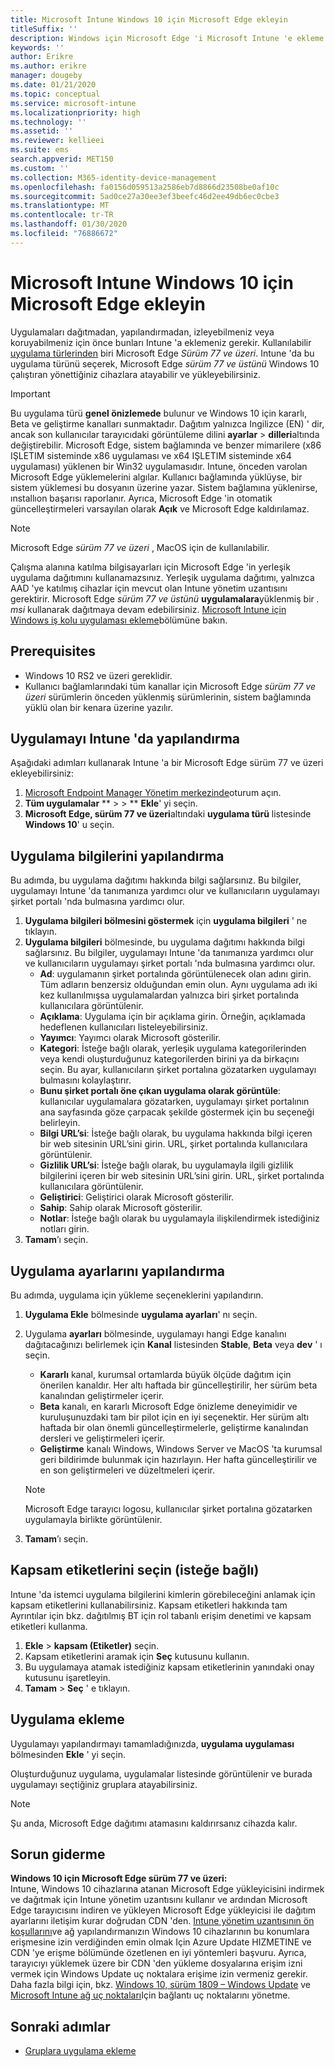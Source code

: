```yaml
---
title: Microsoft Intune Windows 10 için Microsoft Edge ekleyin
titleSuffix: ''
description: Windows için Microsoft Edge 'i Microsoft Intune 'e ekleme hakkında bilgi edinin.
keywords: ''
author: Erikre
ms.author: erikre
manager: dougeby
ms.date: 01/21/2020
ms.topic: conceptual
ms.service: microsoft-intune
ms.localizationpriority: high
ms.technology: ''
ms.assetid: ''
ms.reviewer: kellieei
ms.suite: ems
search.appverid: MET150
ms.custom: ''
ms.collection: M365-identity-device-management
ms.openlocfilehash: fa0156d059513a2586eb7d8866d23508be0af10c
ms.sourcegitcommit: 5ad0ce27a30ee3ef3beefc46d2ee49db6ec0cbe3
ms.translationtype: MT
ms.contentlocale: tr-TR
ms.lasthandoff: 01/30/2020
ms.locfileid: "76886672"
---
```

# <a name="add-microsoft-edge-for-windows-10-to-microsoft-intune"></a>Microsoft Intune Windows 10 için Microsoft Edge ekleyin

Uygulamaları dağıtmadan, yapılandırmadan, izleyebilmeniz veya koruyabilmeniz için önce bunları Intune 'a eklemeniz gerekir. Kullanılabilir [uygulama türlerinden](~/apps/apps-add.md#app-types-in-microsoft-intune) biri Microsoft Edge *Sürüm 77 ve üzeri*. Intune 'da bu uygulama türünü seçerek, Microsoft Edge *sürüm 77 ve üstünü* Windows 10 çalıştıran yönettiğiniz cihazlara atayabilir ve yükleyebilirsiniz.

> [!IMPORTANT]
> Bu uygulama türü **genel önizlemede** bulunur ve Windows 10 için kararlı, Beta ve geliştirme kanalları sunmaktadır. Dağıtım yalnızca Ingilizce (EN) ' dir, ancak son kullanıcılar tarayıcıdaki görüntüleme dilini **ayarlar** > **dilleri**altında değiştirebilir. Microsoft Edge, sistem bağlamında ve benzer mimarilere (x86 IŞLETIM sisteminde x86 uygulaması ve x64 IŞLETIM sisteminde x64 uygulaması) yüklenen bir Win32 uygulamasıdır. Intune, önceden varolan Microsoft Edge yüklemelerini algılar. Kullanıcı bağlamında yüklüyse, bir sistem yüklemesi bu dosyanın üzerine yazar. Sistem bağlamına yüklenirse, ınstallıon başarısı raporlanır. Ayrıca, Microsoft Edge 'in otomatik güncelleştirmeleri varsayılan olarak **Açık** ve Microsoft Edge kaldırılamaz.

> [!NOTE]
> Microsoft Edge *sürüm 77 ve üzeri* , MacOS için de kullanılabilir.
> 
> Çalışma alanına katılma bilgisayarları için Microsoft Edge 'in yerleşik uygulama dağıtımını kullanamazsınız. Yerleşik uygulama dağıtımı, yalnızca AAD 'ye katılmış cihazlar için mevcut olan Intune yönetim uzantısını gerektirir. Microsoft Edge *sürüm 77 ve üstünü* **uygulamalara**yüklenmiş bir *. msi* kullanarak dağıtmaya devam edebilirsiniz. [Microsoft Intune için Windows iş kolu uygulaması ekleme](~/apps/lob-apps-windows.md)bölümüne bakın.

## <a name="prerequisites"></a>Prerequisites
- Windows 10 RS2 ve üzeri gereklidir.
- Kullanıcı bağlamlarındaki tüm kanallar için Microsoft Edge *sürüm 77 ve üzeri* sürümlerin önceden yüklenmiş sürümlerinin, sistem bağlamında yüklü olan bir kenara üzerine yazılır.

## <a name="configure-the-app-in-intune"></a>Uygulamayı Intune 'da yapılandırma
Aşağıdaki adımları kullanarak Intune 'a bir Microsoft Edge sürüm 77 ve üzeri ekleyebilirsiniz:

1. [Microsoft Endpoint Manager Yönetim merkezinde](https://go.microsoft.com/fwlink/?linkid=2109431)oturum açın.
2. **Tüm uygulamalar** ** >  > ** **Ekle**' yi seçin.
3. **Microsoft Edge, sürüm 77 ve üzeri**altındaki **uygulama türü** listesinde **Windows 10**' u seçin.

## <a name="configure-app-information"></a>Uygulama bilgilerini yapılandırma
Bu adımda, bu uygulama dağıtımı hakkında bilgi sağlarsınız. Bu bilgiler, uygulamayı Intune 'da tanımanıza yardımcı olur ve kullanıcıların uygulamayı şirket portalı 'nda bulmasına yardımcı olur.

1. **Uygulama bilgileri bölmesini göstermek** için **uygulama bilgileri** ' ne tıklayın.
2. **Uygulama bilgileri** bölmesinde, bu uygulama dağıtımı hakkında bilgi sağlarsınız. Bu bilgiler, uygulamayı Intune 'da tanımanıza yardımcı olur ve kullanıcıların uygulamayı şirket portalı 'nda bulmasına yardımcı olur.
    - **Ad**: uygulamanın şirket portalında görüntülenecek olan adını girin. Tüm adların benzersiz olduğundan emin olun. Aynı uygulama adı iki kez kullanılmışsa uygulamalardan yalnızca biri şirket portalında kullanıcılara görüntülenir.
    - **Açıklama**: Uygulama için bir açıklama girin. Örneğin, açıklamada hedeflenen kullanıcıları listeleyebilirsiniz.
    - **Yayımcı**: Yayımcı olarak Microsoft gösterilir.
    - **Kategori**: İsteğe bağlı olarak, yerleşik uygulama kategorilerinden veya kendi oluşturduğunuz kategorilerden birini ya da birkaçını seçin. Bu ayar, kullanıcıların şirket portalına gözatarken uygulamayı bulmasını kolaylaştırır.
    - **Bunu şirket portalı öne çıkan uygulama olarak görüntüle**: kullanıcılar uygulamalara gözatarken, uygulamayı şirket portalının ana sayfasında göze çarpacak şekilde göstermek için bu seçeneği belirleyin.
    - **Bilgi URL’si**: İsteğe bağlı olarak, bu uygulama hakkında bilgi içeren bir web sitesinin URL’sini girin. URL, şirket portalında kullanıcılara görüntülenir.
    - **Gizlilik URL’si**: İsteğe bağlı olarak, bu uygulamayla ilgili gizlilik bilgilerini içeren bir web sitesinin URL’sini girin. URL, şirket portalında kullanıcılara görüntülenir.
    - **Geliştirici**: Geliştirici olarak Microsoft gösterilir.
    - **Sahip**: Sahip olarak Microsoft gösterilir.
    - **Notlar**: İsteğe bağlı olarak bu uygulamayla ilişkilendirmek istediğiniz notları girin.
3. **Tamam**’ı seçin.

## <a name="configure-app-settings"></a>Uygulama ayarlarını yapılandırma
Bu adımda, uygulama için yükleme seçeneklerini yapılandırın.

1. **Uygulama Ekle** bölmesinde **uygulama ayarları**' nı seçin.
2. Uygulama **ayarları** bölmesinde, uygulamayı hangi Edge kanalını dağıtacağınızı belirlemek için **Kanal** listesinden **Stable**, **Beta** veya **dev** ' ı seçin.
    - **Kararlı** kanal, kurumsal ortamlarda büyük ölçüde dağıtım için önerilen kanaldır. Her altı haftada bir güncelleştirilir, her sürüm beta kanalından geliştirmeler içerir.
    - **Beta** kanalı, en kararlı Microsoft Edge önizleme deneyimidir ve kuruluşunuzdaki tam bir pilot için en iyi seçenektir. Her sürüm altı haftada bir olan önemli güncelleştirmelerle, geliştirme kanalından dersleri ve geliştirmeleri içerir.
    - **Geliştirme** kanalı Windows, Windows Server ve MacOS 'ta kurumsal geri bildirimde bulunmak için hazırlayın. Her hafta güncelleştirilir ve en son geliştirmeleri ve düzeltmeleri içerir.

    > [!NOTE]
    > Microsoft Edge tarayıcı logosu, kullanıcılar şirket portalına gözatarken uygulamayla birlikte görüntülenir.

3.  **Tamam**’ı seçin.

## <a name="select-scope-tags-optional"></a>Kapsam etiketlerini seçin (isteğe bağlı)
Intune 'da istemci uygulama bilgilerini kimlerin görebileceğini anlamak için kapsam etiketlerini kullanabilirsiniz. Kapsam etiketleri hakkında tam Ayrıntılar için bkz. dağıtılmış BT için rol tabanlı erişim denetimi ve kapsam etiketleri kullanma.
1.  **Ekle** > **kapsam (Etiketler)** seçin.
2.  Kapsam etiketlerini aramak için **Seç** kutusunu kullanın.
3.  Bu uygulamaya atamak istediğiniz kapsam etiketlerinin yanındaki onay kutusunu işaretleyin.
4.  **Tamam** > **Seç** ' e tıklayın.

## <a name="add-the-app"></a>Uygulama ekleme
Uygulamayı yapılandırmayı tamamladığınızda, **uygulama uygulaması** bölmesinden **Ekle** ' yi seçin. 

Oluşturduğunuz uygulama, uygulamalar listesinde görüntülenir ve burada uygulamayı seçtiğiniz gruplara atayabilirsiniz. 

> [!NOTE]
> Şu anda, Microsoft Edge dağıtımı atamasını kaldırırsanız cihazda kalır.

## <a name="troubleshooting"></a>Sorun giderme
**Windows 10 için Microsoft Edge sürüm 77 ve üzeri:**<br>
Intune, Windows 10 cihazlarına atanan Microsoft Edge yükleyicisini indirmek ve dağıtmak için Intune yönetim uzantısını kullanır ve ardından Microsoft Edge tarayıcısını indiren ve yükleyen Microsoft Edge yükleyicisi ile dağıtım ayarlarını iletişim kurar doğrudan CDN 'den. [Intune yönetim uzantısının ön koşullarını](~/apps/intune-management-extension.md#prerequisites)ve ağ yapılandırmanızın Windows 10 cihazlarının bu konumlara erişmesine izin verdiğinden emin olmak Için Azure Update HIZMETINE ve CDN 'ye erişme bölümünde özetlenen en iyi yöntemleri başvuru. Ayrıca, tarayıcıyı yüklemek üzere bir CDN 'den yükleme dosyalarına erişim izni vermek için Windows Update uç noktalara erişime izin vermeniz gerekir. Daha fazla bilgi için, bkz. [Windows 10, sürüm 1809 – Windows Update](https://docs.microsoft.com/windows/privacy/manage-windows-1809-endpoints#windows-update) ve [Microsoft Intune ağ uç noktaları](~/fundamentals/intune-endpoints.md)Için bağlantı uç noktalarını yönetme.

## <a name="next-steps"></a>Sonraki adımlar
- [Gruplara uygulama ekleme](~/apps/apps-deploy.md)
